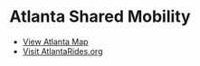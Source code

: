 # Atlanta Shared Mobility

* [View Atlanta Map](https://sharedmobility.github.io/atlanta/)
* [Visit AtlantaRides.org](http://atlantarides.org)
